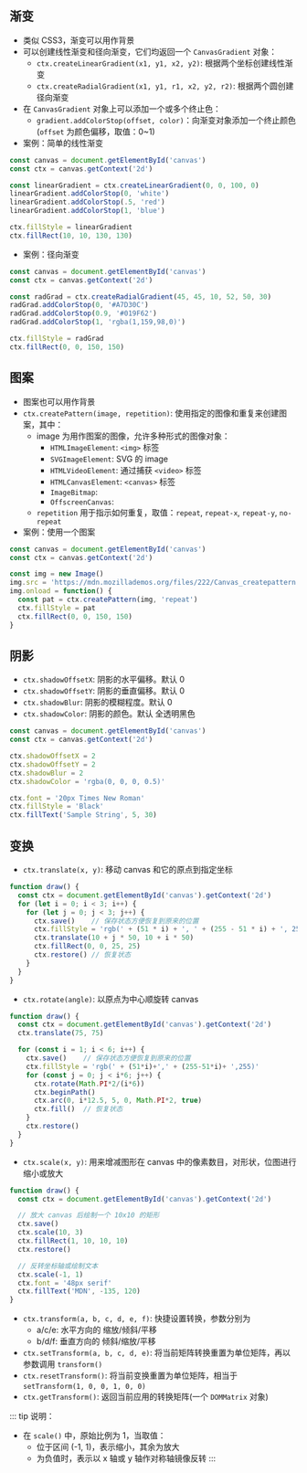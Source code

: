 ## 渐变

+ 类似 CSS3，渐变可以用作背景
+ 可以创建线性渐变和径向渐变，它们均返回一个 `CanvasGradient` 对象：
  + `ctx.createLinearGradient(x1, y1, x2, y2)`: 根据两个坐标创建线性渐变
  + `ctx.createRadialGradient(x1, y1, r1, x2, y2, r2)`: 根据两个圆创建径向渐变
+ 在 `CanvasGradient` 对象上可以添加一个或多个终止色：
  + `gradient.addColorStop(offset, color)`：向渐变对象添加一个终止颜色(`offset` 为颜色偏移，取值：0~1)
+ 案例：简单的线性渐变
```js
const canvas = document.getElementById('canvas')
const ctx = canvas.getContext('2d')

const linearGradient = ctx.createLinearGradient(0, 0, 100, 0)
linearGradient.addColorStop(0, 'white')
linearGradient.addColorStop(.5, 'red')
linearGradient.addColorStop(1, 'blue')

ctx.fillStyle = linearGradient
ctx.fillRect(10, 10, 130, 130)
```
+ 案例：径向渐变
```js
const canvas = document.getElementById('canvas')
const ctx = canvas.getContext('2d')

const radGrad = ctx.createRadialGradient(45, 45, 10, 52, 50, 30)
radGrad.addColorStop(0, '#A7D30C')
radGrad.addColorStop(0.9, '#019F62')
radGrad.addColorStop(1, 'rgba(1,159,98,0)')

ctx.fillStyle = radGrad
ctx.fillRect(0, 0, 150, 150)
```



## 图案

+ 图案也可以用作背景
+ `ctx.createPattern(image, repetition)`: 使用指定的图像和重复来创建图案，其中：
  + image 为用作图案的图像，允许多种形式的图像对象：
    + `HTMLImageElement`: `<img>` 标签 
    + `SVGImageElement`: SVG 的 image
    + `HTMLVideoElement`: 通过捕获 `<video>` 标签
    + `HTMLCanvasElement`: `<canvas>` 标签
    + `ImageBitmap`:
    + `OffscreenCanvas`:
  + `repetition` 用于指示如何重复，取值：`repeat`, `repeat-x`, `repeat-y`, `no-repeat`
+ 案例：使用一个图案
```js
const canvas = document.getElementById('canvas')
const ctx = canvas.getContext('2d')

const img = new Image()
img.src = 'https://mdn.mozillademos.org/files/222/Canvas_createpattern.png'
img.onload = function() {
  const pat = ctx.createPattern(img, 'repeat')
  ctx.fillStyle = pat
  ctx.fillRect(0, 0, 150, 150)
}
```



## 阴影

+ `ctx.shadowOffsetX`: 阴影的水平偏移。默认 0
+ `ctx.shadowOffsetY`: 阴影的垂直偏移。默认 0
+ `ctx.shadowBlur`: 阴影的模糊程度。默认 0
+ `ctx.shadowColor`: 阴影的颜色。默认 全透明黑色

```js
const canvas = document.getElementById('canvas')
const ctx = canvas.getContext('2d')

ctx.shadowOffsetX = 2
ctx.shadowOffsetY = 2
ctx.shadowBlur = 2
ctx.shadowColor = 'rgba(0, 0, 0, 0.5)'

ctx.font = '20px Times New Roman'
ctx.fillStyle = 'Black'
ctx.fillText('Sample String', 5, 30)
```



## 变换

+ `ctx.translate(x, y)`: 移动 canvas 和它的原点到指定坐标
```js
function draw() {
  const ctx = document.getElementById('canvas').getContext('2d')
  for (let i = 0; i < 3; i++) {
    for (let j = 0; j < 3; j++) {
      ctx.save()    // 保存状态方便恢复到原来的位置
      ctx.fillStyle = 'rgb(' + (51 * i) + ', ' + (255 - 51 * i) + ', 255)'
      ctx.translate(10 + j * 50, 10 + i * 50)
      ctx.fillRect(0, 0, 25, 25)
      ctx.restore() // 恢复状态
    }
  }
}
```
+ `ctx.rotate(angle)`: 以原点为中心顺旋转 canvas
```js
function draw() {
  const ctx = document.getElementById('canvas').getContext('2d')
  ctx.translate(75, 75)

  for (const i = 1; i < 6; i++) {
    ctx.save()    // 保存状态方便恢复到原来的位置
    ctx.fillStyle = 'rgb(' + (51*i)+',' + (255-51*i)+ ',255)'
    for (const j = 0; j < i*6; j++) {
      ctx.rotate(Math.PI*2/(i*6))
      ctx.beginPath()
      ctx.arc(0, i*12.5, 5, 0, Math.PI*2, true)
      ctx.fill()  // 恢复状态
    }
    ctx.restore()
  }
}
```
+ `ctx.scale(x, y)`: 用来增减图形在 canvas 中的像素数目，对形状，位图进行缩小或放大
```js
function draw() {
  const ctx = document.getElementById('canvas').getContext('2d')

  // 放大 canvas 后绘制一个 10x10 的矩形
  ctx.save()
  ctx.scale(10, 3)
  ctx.fillRect(1, 10, 10, 10)
  ctx.restore()

  // 反转坐标轴或绘制文本
  ctx.scale(-1, 1)
  ctx.font = '48px serif'
  ctx.fillText('MDN', -135, 120)
}
```
+ `ctx.transform(a, b, c, d, e, f)`: 快捷设置转换，参数分别为
  + a/c/e: 水平方向的 缩放/倾斜/平移
  + b/d/f: 垂直方向的 倾斜/缩放/平移
+ `ctx.setTransform(a, b, c, d, e)`: 将当前矩阵转换重置为单位矩阵，再以参数调用 `transform()`
+ `ctx.resetTransform()`: 将当前变换重置为单位矩阵，相当于 `setTransform(1, 0, 0, 1, 0, 0)`
+ `ctx.getTransform()`: 返回当前应用的转换矩阵(一个 `DOMMatrix` 对象)

::: tip 说明：
+ 在 `scale()` 中，原始比例为 1，当取值：
  + 位于区间 (-1, 1)，表示缩小，其余为放大
  + 为负值时，表示以 x 轴或 y 轴作对称轴镜像反转
:::